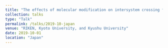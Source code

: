 ```yaml
---
title: "The effects of molecular modification on intersystem crossing for improved thermally-activated delayed fluorescence"
collection: talks
type: "Talk"
permalink: /talks/2019-10-japan
venue: "RIKEN, Kyoto University, and Kyushu University"
date: 2019-10-01
location: "Japan"
---
```

